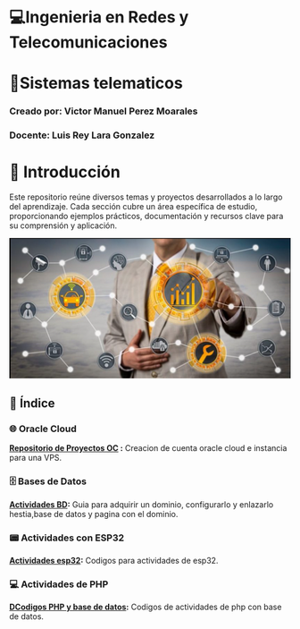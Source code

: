 # 💻Ingenieria en Redes y Telecomunicaciones

# 📡Sistemas telematicos

### Creado por: Victor Manuel Perez Moarales 

### Docente: Luis Rey Lara Gonzalez


# 🔭 Introducción  
Este repositorio reúne diversos temas y proyectos desarrollados a lo largo del aprendizaje. Cada sección cubre un área específica de estudio, proporcionando ejemplos prácticos, documentación y recursos clave para su comprensión y aplicación.  

 ![St](Principal/ST.png)

## 📌 Índice  

### 🌐 Oracle Cloud  
**[Repositorio de Proyectos OC](https://github.com/VictorPM19/Oracle-Cloud.git)
:** Creacion de cuenta oracle cloud e instancia para una VPS.

### 🗄️ Bases de Datos  
**[Actividades BD](https://github.com/VictorPM19/Actividades-BD.git):** Guia para adquirir un dominio, configurarlo y enlazarlo hestia,base de datos y pagina con el dominio.  

### 📟 Actividades con ESP32  
**[Actividades esp32](https://github.com/VictorPM19/Actividades-esp32.git):** Codigos para actividades de esp32.

### 💻 Actividades de PHP  
**[DCodigos PHP y base de datos](https://github.com/VictorPM19/PHP-y-base-de-datos-code.git):** Codigos de actividades de php con base de datos.  

